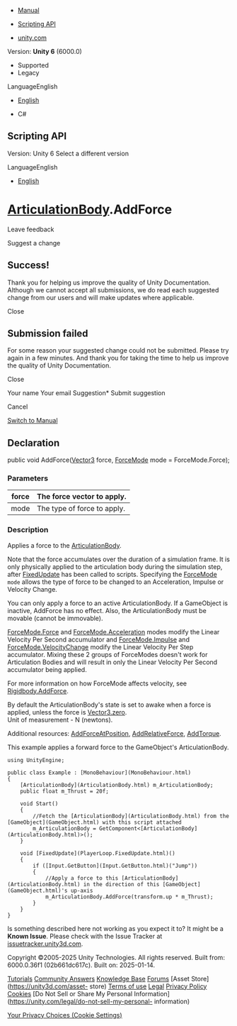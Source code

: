 [ ]()

  * [Manual](../Manual/index.html)
  * [Scripting API](../ScriptReference/index.html)

  * [unity.com](https://unity.com/)

Version: **Unity 6** (6000.0)

  * Supported
  * Legacy

LanguageEnglish

  * [English]()

  * C#

[ ](https://docs.unity3d.com)

## Scripting API

Version: Unity 6 Select a different version

LanguageEnglish

  * [English]()

#  [ArticulationBody](ArticulationBody.html).AddForce

Leave feedback

Suggest a change

## Success!

Thank you for helping us improve the quality of Unity Documentation. Although
we cannot accept all submissions, we do read each suggested change from our
users and will make updates where applicable.

Close

## Submission failed

For some reason your suggested change could not be submitted. Please <a>try
again</a> in a few minutes. And thank you for taking the time to help us
improve the quality of Unity Documentation.

Close

Your name Your email Suggestion* Submit suggestion

Cancel

[Switch to Manual](../Manual/class-ArticulationBody.html "Go to
ArticulationBody Component in the Manual")

## Declaration

public void AddForce([Vector3](Vector3.html) force,
[ForceMode](ForceMode.html) mode = ForceMode.Force);

### Parameters

force | The force vector to apply.  
---|---  
mode | The type of force to apply.  
  
### Description

Applies a force to the [ArticulationBody](ArticulationBody.html).

Note that the force accumulates over the duration of a simulation frame. It is
only physically applied to the articulation body during the simulation step,
after [FixedUpdate](PlayerLoop.FixedUpdate.html) has been called to scripts.
Specifying the [ForceMode](ForceMode.html) `mode` allows the type of force to
be changed to an Acceleration, Impulse or Velocity Change.  
  
You can only apply a force to an active ArticulationBody. If a GameObject is
inactive, AddForce has no effect. Also, the ArticulationBody must be movable
(cannot be immovable).  
  
[ForceMode.Force](ForceMode.Force.html) and
[ForceMode.Acceleration](ForceMode.Acceleration.html) modes modify the Linear
Velocity Per Second accumulator and
[ForceMode.Impulse](ForceMode.Impulse.html) and
[ForceMode.VelocityChange](ForceMode.VelocityChange.html) modify the Linear
Velocity Per Step accumulator. Mixing these 2 groups of ForceModes doesn't
work for Articulation Bodies and will result in only the Linear Velocity Per
Second accumulator being applied.  
  
For more information on how ForceMode affects velocity, see
[Rigidbody.AddForce](Rigidbody.AddForce.html).  
  
By default the ArticulationBody's state is set to awake when a force is
applied, unless the force is [Vector3.zero](Vector3-zero.html).  
Unit of measurement - N (newtons).  
  
Additional resources:
[AddForceAtPosition](ArticulationBody.AddForceAtPosition.html),
[AddRelativeForce](ArticulationBody.AddRelativeForce.html),
[AddTorque](ArticulationBody.AddTorque.html).  
  
This example applies a forward force to the GameObject's ArticulationBody.

    
    
    using UnityEngine;  
      
    public class Example : [MonoBehaviour](MonoBehaviour.html)
    {
        [ArticulationBody](ArticulationBody.html) m_ArticulationBody;
        public float m_Thrust = 20f;  
      
        void Start()
        {
            //Fetch the [ArticulationBody](ArticulationBody.html) from the [GameObject](GameObject.html) with this script attached
            m_ArticulationBody = GetComponent<[ArticulationBody](ArticulationBody.html)>();
        }  
      
        void [FixedUpdate](PlayerLoop.FixedUpdate.html)()
        {
            if ([Input.GetButton](Input.GetButton.html)("Jump"))
            {
                //Apply a force to this [ArticulationBody](ArticulationBody.html) in the direction of this [GameObject](GameObject.html)'s up-axis
                m_ArticulationBody.AddForce(transform.up * m_Thrust);
            }
        }
    }
    

Is something described here not working as you expect it to? It might be a
**Known Issue**. Please check with the Issue Tracker at
[issuetracker.unity3d.com](https://issuetracker.unity3d.com).

Copyright ©2005-2025 Unity Technologies. All rights reserved. Built from:
6000.0.36f1 (02b661dc617c). Built on: 2025-01-14.

[Tutorials](https://unity3d.com/learn) [Community
Answers](https://answers.unity3d.com) [Knowledge
Base](https://support.unity3d.com/hc/en-us)
[Forums](https://forum.unity3d.com) [Asset Store](https://unity3d.com/asset-
store) [Terms of use](https://docs.unity3d.com/Manual/TermsOfUse.html)
[Legal](https://unity.com/legal) [Privacy
Policy](https://unity.com/legal/privacy-policy)
[Cookies](https://unity.com/legal/cookie-policy) [Do Not Sell or Share My
Personal Information](https://unity.com/legal/do-not-sell-my-personal-
information)

[Your Privacy Choices (Cookie Settings)](javascript:void\(0\);)

